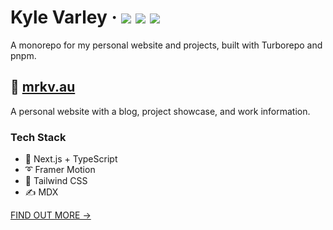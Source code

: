 <div>
  <h1>
    Kyle Varley
    &middot;
    <img src="https://img.shields.io/website?style=flat-square&url=https%3A%2F%2Fwww.mrkv.au"/>
    <img src="https://img.shields.io/github/deployments/69u/mrkv.au/production?label=production&style=flat-square"/>
    <img src="https://img.shields.io/github/commit-activity/m/69u/mrkv.au?style=flat-square"/>
  </h1>
</div>

A monorepo for my personal website and projects, built with Turborepo and pnpm.

## 📘 [mrkv.au](https://www.mrkv.au)

A personal website with a blog, project showcase, and work information.

### Tech Stack

- 🚀 Next.js + TypeScript
- ➰ Framer Motion
- 🍃 Tailwind CSS
- ✍ MDX

[FIND OUT MORE →](apps/enji.dev)
